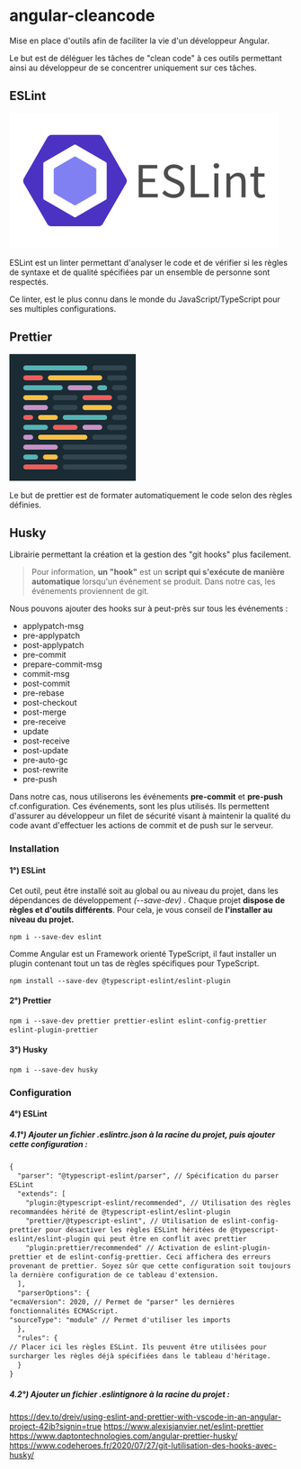 
# angular-cleancode

Mise en place d'outils afin de faciliter la vie d'un développeur Angular.

Le but est de déléguer les tâches de "clean code" à ces outils permettant ainsi au développeur de se concentrer uniquement sur ces tâches.

## ESLint

[![ESLint logo](./Images/eslint.png)](https://eslint.org/  "Redirect to eslint site")

ESLint est un linter permettant d'analyser le code et de vérifier si les règles de syntaxe et de qualité spécifiées par un ensemble de personne sont respectés.

Ce linter, est le plus connu dans le monde du JavaScript/TypeScript pour ses multiples configurations.

## Prettier

[![Prettier logo](./Images/prettier.png)](https://prettier.io/  "Redirect to prettier site")

Le but de prettier est de formater automatiquement le code selon des règles définies.

## Husky

Librairie permettant la création et la gestion des "git hooks" plus facilement.

> Pour information, **un "hook"** est un **script qui s'exécute de manière automatique** lorsqu'un événement se produit. Dans notre cas, les événements proviennent de git.

Nous pouvons ajouter des hooks sur à peut-près sur tous les événements : 

-  applypatch-msg
-   pre-applypatch
-   post-applypatch
-   pre-commit
-   prepare-commit-msg
-   commit-msg
-   post-commit
-   pre-rebase
-   post-checkout
-   post-merge
-   pre-receive
-   update
-   post-receive
-   post-update
-   pre-auto-gc
-   post-rewrite
-   pre-push

Dans notre cas, nous utiliserons les événements **pre-commit** et **pre-push** cf.configuration. Ces événements, sont les plus utilisés. Ils permettent d'assurer au développeur un filet de sécurité visant à maintenir la qualité du code avant d'effectuer les actions de commit et de push sur le serveur.

### Installation

#### 1°) ESLint 
Cet outil, peut être installé soit au global ou au niveau du projet, dans les dépendances de développement *(--save-dev)* . Chaque projet **dispose de règles et d'outils différents**. Pour cela, je vous conseil de **l'installer au niveau du projet.** 

    npm i --save-dev eslint

Comme Angular est un Framework orienté TypeScript, il faut installer un plugin contenant tout un tas de règles spécifiques pour TypeScript.

    npm install --save-dev @typescript-eslint/eslint-plugin

#### 2°) Prettier

    npm i --save-dev prettier prettier-eslint eslint-config-prettier eslint-plugin-prettier

#### 3°) Husky 

    npm i --save-dev husky


### Configuration

#### 4°) ESLint 

##### 4.1°) Ajouter un fichier .eslintrc.json à la racine du projet, puis ajouter cette configuration : 

    {
	  "parser": "@typescript-eslint/parser", // Spécification du parser ESLint
	  "extends": [
	    "plugin:@typescript-eslint/recommended", // Utilisation des règles recommandées hérité de @typescript-eslint/eslint-plugin
	    "prettier/@typescript-eslint", // Utilisation de eslint-config-prettier pour désactiver les règles ESLint héritées de @typescript-eslint/eslint-plugin qui peut être en conflit avec prettier
	    "plugin:prettier/recommended" // Activation de eslint-plugin-prettier et de eslint-config-prettier. Ceci affichera des erreurs provenant de prettier. Soyez sûr que cette configuration soit toujours la dernière configuration de ce tableau d'extension.
	  ],
	  "parserOptions": {
    "ecmaVersion": 2020, // Permet de "parser" les dernières fonctionnalités ECMAScript.
    "sourceType": "module" // Permet d'utiliser les imports
	  },
	  "rules": {
    // Placer ici les règles ESLint. Ils peuvent être utilisées pour surcharger les règles déjà spécifiées dans le tableau d'héritage.
	  }
	}

##### 4.2°) Ajouter un fichier .eslintignore à la racine du projet : 
https://dev.to/dreiv/using-eslint-and-prettier-with-vscode-in-an-angular-project-42ib?signin=true
https://www.alexisjanvier.net/eslint-prettier
https://www.daptontechnologies.com/angular-prettier-husky/
https://www.codeheroes.fr/2020/07/27/git-lutilisation-des-hooks-avec-husky/

